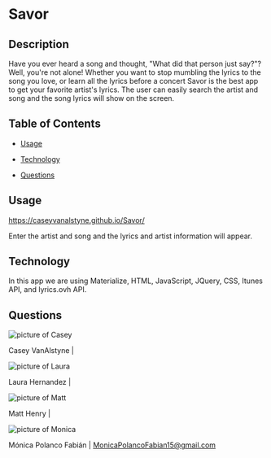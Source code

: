 # Savor

## Description

Have you ever heard a song and thought, "What did that person just say?"? Well, you're not alone! Whether you want to stop mumbling the lyrics to the song you love, or learn all the lyrics before a concert Savor is the best app to get your favorite artist's lyrics. The user can easily search the artist and song and the song lyrics will show on the screen.

## Table of Contents


* [Usage](#usage)

* [Technology](#Technology)

* [Questions](#questions)


## Usage
<!-- 
![picture of thumbnail](Thumbnail_image.png) -->

https://caseyvanalstyne.github.io/Savor/

Enter the artist and song and the lyrics and artist information will appear.

## Technology
In this app we are using Materialize, HTML, JavaScript, JQuery, CSS, Itunes API, and lyrics.ovh API.

## Questions

![picture of Casey](https://avatars2.githubusercontent.com/u/61564549?s=460&u=1ad32c565edeefb92794d7485b14ee3f34ac11ce&v=4)

Casey VanAlstyne | 

![picture of Laura](https://avatars1.githubusercontent.com/u/34899738?s=460&u=91220a6de260ebcb6cdb4209102e7c1e8b89f7d3&v=4)

Laura Hernandez | 

![picture of Matt](https://avatars2.githubusercontent.com/u/51001542?s=460&u=7a663c1700787925bcda5a98c05eba9d6ec40795&v=4)

Matt Henry | 

![picture of Monica](https://avatars3.githubusercontent.com/u/60660512?v=4)

Mónica Polanco Fabián | MonicaPolancoFabian15@gmail.com
